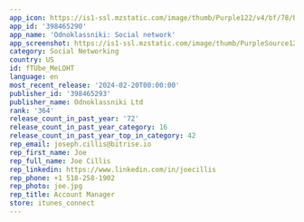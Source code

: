 ```yaml
---
app_icon: https://is1-ssl.mzstatic.com/image/thumb/Purple122/v4/bf/78/b3/bf78b3d7-c9a1-7504-fc40-52f95fd82e3d/AppIcon-0-0-1x_U007epad-0-0-85-220.png/1024x1024bb.png
app_id: '398465290'
app_name: 'Odnoklassniki: Social network'
app_screenshot: https://is1-ssl.mzstatic.com/image/thumb/PurpleSource126/v4/a3/59/04/a35904ac-b2e3-672c-09e6-ec23e678ae1f/2b503dea-26b2-4bfb-84bc-6a99f9e3bcd5_1.jpg/1242x2688bb.png
category: Social Networking
country: US
id: fTUbe_MeLOHT
language: en
most_recent_release: '2024-02-20T00:00:00'
publisher_id: '398465293'
publisher_name: Odnoklassniki Ltd
rank: '364'
release_count_in_past_year: '72'
release_count_in_past_year_category: 16
release_count_in_past_year_top_in_category: 42
rep_email: joseph.cillis@bitrise.io
rep_first_name: Joe
rep_full_name: Joe Cillis
rep_linkedin: https://www.linkedin.com/in/joecillis
rep_phone: +1 518-258-1902
rep_photo: joe.jpg
rep_title: Account Manager
store: itunes_connect
---
```

